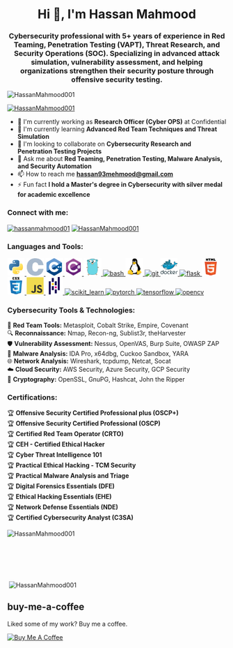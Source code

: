 <h1 align="center">Hi 👋, I'm Hassan Mahmood</h1>
<h3 align="center">Cybersecurity professional with 5+ years of experience in Red Teaming, Penetration Testing (VAPT), Threat Research, and Security Operations (SOC). Specializing in advanced attack simulation, vulnerability assessment, and helping organizations strengthen their security posture through offensive security testing.</h3>

<p align="left"> <img src="https://komarev.com/ghpvc/?username=HassanMahmood001&label=Profile%20views&color=0e75b6&style=flat" alt="HassanMahmood001" /> </p>

<p align="left"> <a href="https://github.com/ryo-ma/github-profile-trophy"><img src="https://github-profile-trophy.vercel.app/?username=HassanMahmood001" alt="HassanMahmood001" /></a> </p>

- 🔭 I'm currently working as **Research Officer (Cyber OPS)** at Confidential
- 🌱 I'm currently learning **Advanced Red Team Techniques and Threat Simulation**
- 👯 I'm looking to collaborate on **Cybersecurity Research and Penetration Testing Projects**
- 💬 Ask me about **Red Teaming, Penetration Testing, Malware Analysis, and Security Automation**
- 📫 How to reach me **hassan93mehmood@gmail.com**
- ⚡ Fun fact **I hold a Master's degree in Cybersecurity with silver medal for academic excellence**

<h3 align="left">Connect with me:</h3>
<p align="left">
<a href="https://linkedin.com/in/hassanmahmood01" target="blank"><img align="center" src="https://raw.githubusercontent.com/rahuldkjain/github-profile-readme-generator/master/src/images/icons/Social/linked-in-alt.svg" alt="hassanmahmood01" height="30" width="40" /></a>
<a href="https://github.com/HassanMahmood001" target="blank"><img align="center" src="https://raw.githubusercontent.com/rahuldkjain/github-profile-readme-generator/master/src/images/icons/Social/github.svg" alt="HassanMahmood001" height="30" width="40" /></a>
</p>

<h3 align="left">Languages and Tools:</h3>
<p align="left"> 
<a href="https://www.python.org" target="_blank" rel="noreferrer"> <img src="https://raw.githubusercontent.com/devicons/devicon/master/icons/python/python-original.svg" alt="python" width="40" height="40"/> </a> 
<a href="https://www.cprogramming.com/" target="_blank" rel="noreferrer"> <img src="https://raw.githubusercontent.com/devicons/devicon/master/icons/c/c-original.svg" alt="c" width="40" height="40"/> </a> 
<a href="https://www.w3schools.com/cpp/" target="_blank" rel="noreferrer"> <img src="https://raw.githubusercontent.com/devicons/devicon/master/icons/cplusplus/cplusplus-original.svg" alt="cplusplus" width="40" height="40"/> </a> 
<a href="https://docs.microsoft.com/en-us/dotnet/csharp/" target="_blank" rel="noreferrer"> <img src="https://raw.githubusercontent.com/devicons/devicon/master/icons/csharp/csharp-original.svg" alt="csharp" width="40" height="40"/> </a> 
<a href="https://golang.org" target="_blank" rel="noreferrer"> <img src="https://raw.githubusercontent.com/devicons/devicon/master/icons/go/go-original.svg" alt="go" width="40" height="40"/> </a> 
<a href="https://www.gnu.org/software/bash/" target="_blank" rel="noreferrer"> <img src="https://www.vectorlogo.zone/logos/gnu_bash/gnu_bash-icon.svg" alt="bash" width="40" height="40"/> </a> 
<a href="https://www.linux.org/" target="_blank" rel="noreferrer"> <img src="https://raw.githubusercontent.com/devicons/devicon/master/icons/linux/linux-original.svg" alt="linux" width="40" height="40"/> </a> 
<a href="https://git-scm.com/" target="_blank" rel="noreferrer"> <img src="https://www.vectorlogo.zone/logos/git-scm/git-scm-icon.svg" alt="git" width="40" height="40"/> </a> 
<a href="https://www.docker.com/" target="_blank" rel="noreferrer"> <img src="https://raw.githubusercontent.com/devicons/devicon/master/icons/docker/docker-original-wordmark.svg" alt="docker" width="40" height="40"/> </a> 
<a href="https://flask.palletsprojects.com/" target="_blank" rel="noreferrer"> <img src="https://www.vectorlogo.zone/logos/pocoo_flask/pocoo_flask-icon.svg" alt="flask" width="40" height="40"/> </a> 
<a href="https://www.w3.org/html/" target="_blank" rel="noreferrer"> <img src="https://raw.githubusercontent.com/devicons/devicon/master/icons/html5/html5-original-wordmark.svg" alt="html5" width="40" height="40"/> </a> 
<a href="https://www.w3schools.com/css/" target="_blank" rel="noreferrer"> <img src="https://raw.githubusercontent.com/devicons/devicon/master/icons/css3/css3-original-wordmark.svg" alt="css3" width="40" height="40"/> </a> 
<a href="https://developer.mozilla.org/en-US/docs/Web/JavaScript" target="_blank" rel="noreferrer"> <img src="https://raw.githubusercontent.com/devicons/devicon/master/icons/javascript/javascript-original.svg" alt="javascript" width="40" height="40"/> </a> 
<a href="https://pandas.pydata.org/" target="_blank" rel="noreferrer"> <img src="https://raw.githubusercontent.com/devicons/devicon/2ae2a900d2f041da66e950e4d48052658d850630/icons/pandas/pandas-original.svg" alt="pandas" width="40" height="40"/> </a> 
<a href="https://scikit-learn.org/" target="_blank" rel="noreferrer"> <img src="https://upload.wikimedia.org/wikipedia/commons/0/05/Scikit_learn_logo_small.svg" alt="scikit_learn" width="40" height="40"/> </a> 
<a href="https://pytorch.org/" target="_blank" rel="noreferrer"> <img src="https://www.vectorlogo.zone/logos/pytorch/pytorch-icon.svg" alt="pytorch" width="40" height="40"/> </a> 
<a href="https://www.tensorflow.org" target="_blank" rel="noreferrer"> <img src="https://www.vectorlogo.zone/logos/tensorflow/tensorflow-icon.svg" alt="tensorflow" width="40" height="40"/> </a> 
<a href="https://opencv.org/" target="_blank" rel="noreferrer"> <img src="https://www.vectorlogo.zone/logos/opencv/opencv-icon.svg" alt="opencv" width="40" height="40"/> </a> 
</p>

<h3 align="left">Cybersecurity Tools & Technologies:</h3>
<p align="left">
🔴 <strong>Red Team Tools:</strong> Metasploit, Cobalt Strike, Empire, Covenant<br>
🔍 <strong>Reconnaissance:</strong> Nmap, Recon-ng, Sublist3r, theHarvester<br>
🛡️ <strong>Vulnerability Assessment:</strong> Nessus, OpenVAS, Burp Suite, OWASP ZAP<br>
🔬 <strong>Malware Analysis:</strong> IDA Pro, x64dbg, Cuckoo Sandbox, YARA<br>
🌐 <strong>Network Analysis:</strong> Wireshark, tcpdump, Netcat, Socat<br>
☁️ <strong>Cloud Security:</strong> AWS Security, Azure Security, GCP Security<br>
🔐 <strong>Cryptography:</strong> OpenSSL, GnuPG, Hashcat, John the Ripper<br>
</p>

<h3 align="left">Certifications:</h3>
<p align="left">
🏆 <strong>Offensive Security Certified Professional plus (OSCP+)</strong><br>
🏆 <strong>Offensive Security Certified Professional (OSCP)</strong><br>
🏆 <strong>Certified Red Team Operator (CRTO)</strong><br>
🏆 <strong>CEH - Certified Ethical Hacker</strong><br>
🏆 <strong>Cyber Threat Intelligence 101</strong><br>
🏆 <strong>Practical Ethical Hacking - TCM Security</strong><br>
🏆 <strong>Practical Malware Analysis and Triage</strong><br>
🏆 <strong>Digital Forensics Essentials (DFE)</strong><br>
🏆 <strong>Ethical Hacking Essentials (EHE)</strong><br>
🏆 <strong>Network Defense Essentials (NDE)</strong><br>
🏆 <strong>Certified Cybersecurity Analyst (C3SA)</strong><br>
</p>

<p><img align="left" src="https://github-readme-stats.vercel.app/api/top-langs?username=HassanMahmood001&show_icons=true&locale=en&layout=compact" alt="HassanMahmood001" /></p>
<br><br><br><br><br><br>
<p>&nbsp;<img align="center" src="https://github-readme-stats.vercel.app/api?username=HassanMahmood001&show_icons=true&locale=en" alt="HassanMahmood001" /></p>

## buy-me-a-coffee
Liked some of my work? Buy me a coffee.

<a href="https://www.buymeacoffee.com/hassan01" target="_blank"><img src="https://bmc-cdn.nyc3.digitaloceanspaces.com/BMC-button-images/custom_images/orange_img.png" alt="Buy Me A Coffee" style="height: auto !important;width: auto !important;" ></a>
